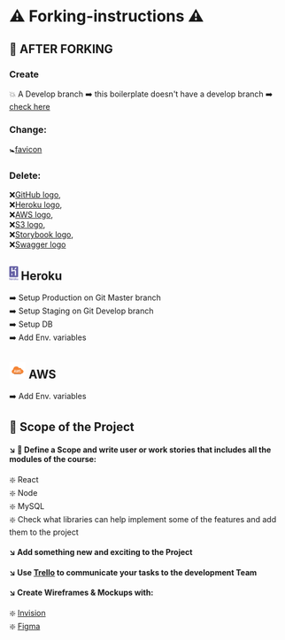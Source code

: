 # ⚠ Forking-instructions ⚠

## 🐣 AFTER FORKING


### Create 
💥 A Develop branch ➡️ this boilerplate doesn't have a develop branch ➡️ [check here](https://github.com/HackYourFuture-CPH/boilerplate-for-fp/branches)


### Change:
🚼[favicon](https://github.com/HackYourFuture-CPH/boilerplate-for-fp/blob/master/public/favicon.ico)

### Delete: 
❌[GitHub logo](https://github.com/HackYourFuture-CPH/boilerplate-for-fp/blob/master/git-logo.png),   
❌[Heroku logo](https://github.com/HackYourFuture-CPH/boilerplate-for-fp/blob/master/heroku-logo.svg),     
❌[AWS logo](https://github.com/HackYourFuture-CPH/boilerplate-for-fp/blob/master/aws.svg),    
❌[S3 logo](https://github.com/HackYourFuture-CPH/boilerplate-for-fp/blob/master/s3.png),    
❌[Storybook logo](https://github.com/HackYourFuture-CPH/boilerplate-for-fp/blob/master/storybook.svg),     
❌[Swagger logo](https://github.com/HackYourFuture-CPH/boilerplate-for-fp/blob/master/swagger-logo.png)    


## <img width=16px height=25px src="/heroku-logo.svg"  alt="Heroku logo"></a> Heroku

➡️ Setup Production on Git Master branch  
➡️ Setup Staging on Git Develop branch   
➡️ Setup DB   
➡️ Add Env. variables   


##  <img width=30px height=30x src="/aws.svg" alt="AWS logo"></a> AWS
➡️ Add Env. variables

## 🎯 Scope of the Project 
#### ↘️ 🧭 Define a Scope and write user or work stories that includes all the modules of the course:   
  ❇️ React   
  ❇️ Node   
  ❇️ MySQL   
  ❇️ Check what libraries can help implement some of the features and add them to the project   
#### ↘️ Add something new and exciting to the Project   
#### ↘️ Use [Trello](https://trello.com/) to communicate your tasks to the development Team    
#### ↘️ Create Wireframes & Mockups with:    
   ❇️ [Invision](https://www.invisionapp.com/)    
   ❇️ [Figma](https://www.figma.com/)    
